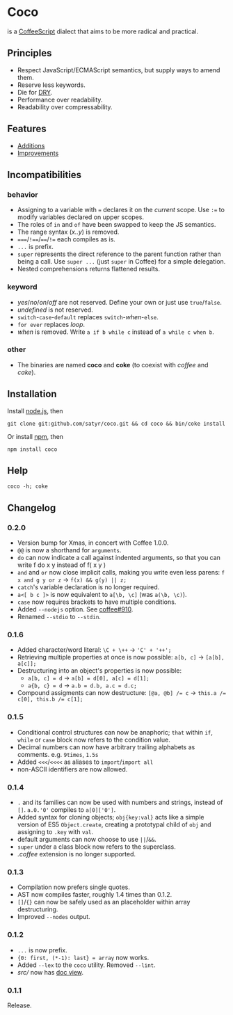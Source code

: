 # Coco
is a [CoffeeScript](http://coffeescript.org) dialect that aims to be more radical and practical.

## Principles
- Respect JavaScript/ECMAScript semantics, but supply ways to amend them.
- Reserve less keywords.
- Die for [DRY](http://en.wikipedia.org/wiki/Don%27t_repeat_yourself).
- Performance over readability.
- Readability over compressability.

## Features
- [Additions](https://github.com/satyr/coco/wiki/additions)
- [Improvements](https://github.com/satyr/coco/wiki/improvements)

## Incompatibilities

### behavior
- Assigning to a variable with `=` declares it on the _current_ scope. Use `:=` to modify variables declared on upper scopes.
- The roles of `in` and `of` have been swapped to keep the JS semantics.
- The range syntax (_x..y_) is removed.
- `===`/`!==`/`==`/`!=` each compiles as is.
- `...` is prefix.
- `super` represents the direct reference to the parent function rather than being a call. Use `super ...` (just `super` in Coffee) for a simple delegation.
- Nested comprehensions returns flattened results.

### keyword
- _yes_/_no_/_on_/_off_ are not reserved. Define your own or just use `true`/`false`.
- _undefined_ is not reserved.
- `switch`-`case`-`default` replaces `switch`-_when_-`else`.
- `for ever` replaces _loop_.
- _when_ is removed. Write `a if b while c` instead of `a while c when b`.

### other
- The binaries are named __coco__ and __coke__ (to coexist with _coffee_ and _cake_).

## Installation
Install [node.js](http://nodejs.org), then

    git clone git:github.com/satyr/coco.git && cd coco && bin/coke install

Or install [npm](https://github.com/isaacs/npm#readme), then

    npm install coco


## Help

    coco -h; coke

## Changelog

### 0.2.0
- Version bump for Xmas, in concert with Coffee 1.0.0.
- `@@` is now a shorthand for `arguments`.
- `do` can now indicate a call against indented arguments, so that you can write
      f do
        x
        y
  instead of
      f(
        x
        y
      )
- `and` and `or` now close implicit calls, making you write even less parens:
  `f x and g y or z` -> `f(x) && g(y) || z;`
- `catch`'s variable declaration is no longer required.
- `a<[ b c ]>` is now equivalent to `a[\b, \c]` (was `a(\b, \c)`).
- `case` now requires brackets to have multiple conditions.
- Added `--nodejs` option. See [coffee#910](https://github.com/jashkenas/coffee-script/issues/910).
- Renamed `--stdio` to `--stdin`.

### 0.1.6
- Added character/word literal:
  `\C + \++` -> `'C' + '++';`
- Retrieving multiple properties at once is now possible:
  `a[b, c]` -> `[a[b], a[c]];`
- Destructuring into an object's properties is now possible:
  - `a[b, c] = d` -> `a[b] = d[0], a[c] = d[1];`
  - `a{b, c} = d` -> `a.b = d.b, a.c = d.c;`
- Compound assigments can now destructure:
  `[@a, @b] /= c` -> `this.a /= c[0], this.b /= c[1];`

### 0.1.5
- Conditional control structures can now be anaphoric;
  `that` within `if`, `while` or `case` block now refers to the condition value.
- Decimal numbers can now have arbitrary trailing alphabets as comments.
  e.g. `9times`, `1.5s`
- Added `<<<`/`<<<<` as aliases to `import`/`import all`
- non-ASCII identifiers are now allowed.

### 0.1.4
- `.` and its families can now be used with numbers and strings, instead of `[]`.
  `a.0.'0'` compiles to `a[0]['0']`.
- Added syntax for cloning objects;
  `obj{key:val}` acts like a simple version of ES5 `Object.create`,
  creating a prototypal child of `obj` and assigning to `.key` with `val`.
- default arguments can now choose to use `||`/`&&`.
- `super` under a class block now refers to the superclass.
- _.coffee_ extension is no longer supported.

### 0.1.3
- Compilation now prefers single quotes.
- AST now compiles faster, roughly 1.4 times than 0.1.2.
- `[]`/`{}` can now be safely used as an placeholder within array destructuring.
- Improved `--nodes` output.

### 0.1.2
- `...` is now prefix.
- `{0: first, (*-1): last} = array` now works.
- Added `--lex` to the `coco` utility. Removed `--lint`.
- _src/_ now has [doc view](http://satyr.github.com/coco/src/).

### 0.1.1
Release.
